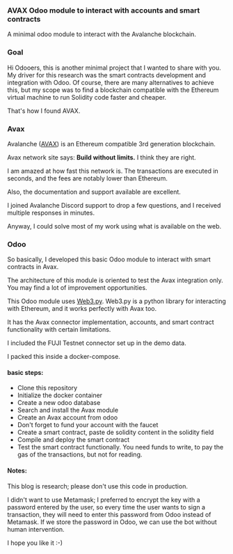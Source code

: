 ### AVAX Odoo module to interact with accounts and smart contracts

A minimal odoo module to interact with the Avalanche blockchain.

### Goal

Hi Odooers, this is another minimal project that I wanted to share with you. My driver for this research was the smart contracts development and integration with Odoo. Of course, there are many alternatives to achieve this, but my scope was to find a blockchain compatible with the Ethereum virtual machine to run Solidity code faster and cheaper.

That's how I found AVAX.

### Avax

Avalanche ([AVAX](https://www.avax.network/)) is an Ethereum compatible 3rd generation blockchain.

Avax network site says: **Build without limits.** I think they are right.

I am amazed at how fast this network is. The transactions are executed in seconds, and the fees are notably lower than Ethereum.

Also, the documentation and support available are excellent.

I joined Avalanche Discord support to drop a few questions, and I received multiple responses in minutes.

Anyway, I could solve most of my work using what is available on the web.

### Odoo

So basically, I developed this basic Odoo module to interact with smart contracts in Avax.

The architecture of this module is oriented to test the Avax integration only. You may find a lot of improvement opportunities.

This Odoo module uses [Web3.py](https://web3py.readthedocs.io/en/stable/#). Web3.py is a python library for interacting with Ethereum, and it works perfectly with Avax too.

It has the Avax connector implementation, accounts, and smart contract functionality with certain limitations.

I included the FUJI Testnet connector set up in the demo data.

I packed this inside a docker-compose.

#### basic steps:

- Clone this repository
- Initialize the docker container
- Create a new odoo database
- Search and install the Avax module
- Create an Avax account from odoo
- Don't forget to fund your account with the faucet
- Create a smart contract, paste de solidity content in the solidity field
- Compile and deploy the smart contract
- Test the smart contract functionally. You need funds to write, to pay the gas of the transactions, but not for reading.

#### Notes:

This blog is research; please don't use this code in production.

I didn't want to use Metamask; I preferred to encrypt the key with a password entered by the user, so every time the user wants to sign a transaction, they will need to enter this password from Odoo instead of Metamask. If we store the password in Odoo, we can use the bot without human intervention.



I hope you like it :-)

